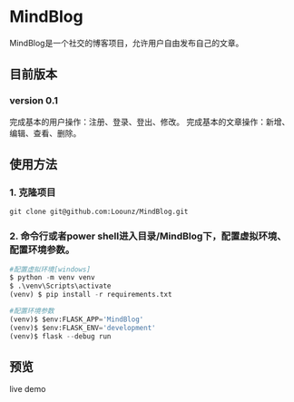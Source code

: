 # MindBlog
  MindBlog是一个社交的博客项目，允许用户自由发布自己的文章。
  
## 目前版本
### version 0.1
  完成基本的用户操作：注册、登录、登出、修改。
  完成基本的文章操作：新增、编辑、查看、删除。
  
## 使用方法
### 1. 克隆项目
```
git clone git@github.com:Loounz/MindBlog.git
```
### 2. 命令行或者power shell进入目录/MindBlog下，配置虚拟环境、配置环境参数。
```python
#配置虚拟环境[windows]
$ python -m venv venv
$ .\venv\Scripts\activate
(venv) $ pip install -r requirements.txt

#配置环境参数
(venv)$ $env:FLASK_APP='MindBlog'
(venv)$ $env:FLASK_ENV='development'
(venv)$ flask --debug run
```

## 预览
live demo

